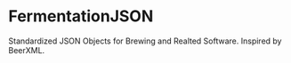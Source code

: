 FermentationJSON
================

Standardized JSON Objects for Brewing and Realted Software. Inspired by BeerXML.